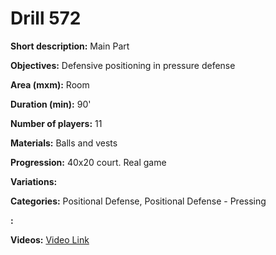 # Drill 572

**Short description:**
Main Part

**Objectives:**
Defensive positioning in pressure defense

**Area (mxm):**
Room

**Duration (min):**
90'

**Number of players:**
11

**Materials:**
Balls and vests

**Progression:**
40x20 court. Real game

**Variations:**


**Categories:**
Positional Defense, Positional Defense - Pressing

**:**


**Videos:**
[Video Link](https://www.youtube.com/embed/gzat1I-iowg)

